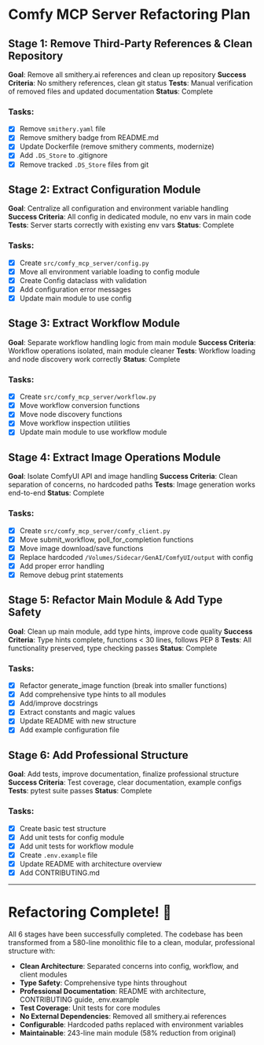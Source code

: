 # Comfy MCP Server Refactoring Plan

## Stage 1: Remove Third-Party References & Clean Repository
**Goal**: Remove all smithery.ai references and clean up repository
**Success Criteria**: No smithery references, clean git status
**Tests**: Manual verification of removed files and updated documentation
**Status**: Complete

### Tasks:
- [x] Remove `smithery.yaml` file
- [x] Remove smithery badge from README.md
- [x] Update Dockerfile (remove smithery comments, modernize)
- [x] Add `.DS_Store` to .gitignore
- [x] Remove tracked `.DS_Store` files from git

## Stage 2: Extract Configuration Module
**Goal**: Centralize all configuration and environment variable handling
**Success Criteria**: All config in dedicated module, no env vars in main code
**Tests**: Server starts correctly with existing env vars
**Status**: Complete

### Tasks:
- [x] Create `src/comfy_mcp_server/config.py`
- [x] Move all environment variable loading to config module
- [x] Create Config dataclass with validation
- [x] Add configuration error messages
- [x] Update main module to use config

## Stage 3: Extract Workflow Module
**Goal**: Separate workflow handling logic from main module
**Success Criteria**: Workflow operations isolated, main module cleaner
**Tests**: Workflow loading and node discovery work correctly
**Status**: Complete

### Tasks:
- [x] Create `src/comfy_mcp_server/workflow.py`
- [x] Move workflow conversion functions
- [x] Move node discovery functions
- [x] Move workflow inspection utilities
- [x] Update main module to use workflow module

## Stage 4: Extract Image Operations Module
**Goal**: Isolate ComfyUI API and image handling
**Success Criteria**: Clean separation of concerns, no hardcoded paths
**Tests**: Image generation works end-to-end
**Status**: Complete

### Tasks:
- [x] Create `src/comfy_mcp_server/comfy_client.py`
- [x] Move submit_workflow, poll_for_completion functions
- [x] Move image download/save functions
- [x] Replace hardcoded `/Volumes/Sidecar/GenAI/ComfyUI/output` with config
- [x] Add proper error handling
- [x] Remove debug print statements

## Stage 5: Refactor Main Module & Add Type Safety
**Goal**: Clean up main module, add type hints, improve code quality
**Success Criteria**: Type hints complete, functions < 30 lines, follows PEP 8
**Tests**: All functionality preserved, type checking passes
**Status**: Complete

### Tasks:
- [x] Refactor generate_image function (break into smaller functions)
- [x] Add comprehensive type hints to all modules
- [x] Add/improve docstrings
- [x] Extract constants and magic values
- [x] Update README with new structure
- [x] Add example configuration file

## Stage 6: Add Professional Structure
**Goal**: Add tests, improve documentation, finalize professional structure
**Success Criteria**: Test coverage, clear documentation, example configs
**Tests**: pytest suite passes
**Status**: Complete

### Tasks:
- [x] Create basic test structure
- [x] Add unit tests for config module
- [x] Add unit tests for workflow module
- [x] Create `.env.example` file
- [x] Update README with architecture overview
- [x] Add CONTRIBUTING.md

---

# Refactoring Complete! 🎉

All 6 stages have been successfully completed. The codebase has been transformed from a 580-line monolithic file to a clean, modular, professional structure with:

- **Clean Architecture**: Separated concerns into config, workflow, and client modules
- **Type Safety**: Comprehensive type hints throughout
- **Professional Documentation**: README with architecture, CONTRIBUTING guide, .env.example
- **Test Coverage**: Unit tests for core modules
- **No External Dependencies**: Removed all smithery.ai references
- **Configurable**: Hardcoded paths replaced with environment variables
- **Maintainable**: 243-line main module (58% reduction from original)
